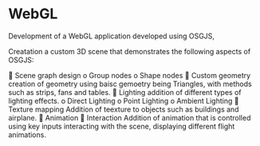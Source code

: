 # WebGL
Development of a WebGL application developed using OSGJS, 

Creatation a custom 3D scene that demonstrates the following aspects of OSGJS:

 Scene graph design 
    o Group nodes
    o Shape nodes
 Custom geometry
  creation of geometry using baisc gemoetry being Triangles, with methods such as strips, fans and tables.
 Lighting
    addition of different types of lighting effects. 
    o Direct Lighting
    o Point Lighting
    o Ambient Lighting
 Texture mapping
  Addition of teexture to objects such as buildings and airplane. 
 Animation
 Interaction 
  Addition of animation that is controlled using key inputs interacting with the scene, displaying different 
  flight animations. 

